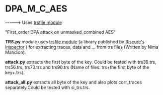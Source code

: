 # DPA_M_C_AES
-----> Uses [trsfile module](https://github.com/Riscure/python-trsfile)

"First_order DPA attack on unmasked_combined AES"

**TRS.py** module uses [trsfile module](https://github.com/Riscure/python-trsfile) (a library published by [Riscure's Inspector](https://www.riscure.com/security-tools/inspector-sca/)
) for extracting traces, data and ... from trs files (Written by Nima Mahdion).

**attack.py** extracts the first byte of the key. Could be tested with trs39.trs, trs56.trs, trs73.trs and trs90.trs (Name of files: trs+the first byte of the key+.trs).

**attack_all.py** extracts all byte of the key and also plots corr_traces separately.Could be tested with si_trs.trs.
